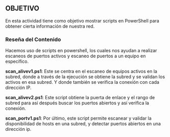 ## OBJETIVO 

En esta actividad tiene como objetivo mostrar scripts en PowerShell para obtener cierta información de nuestra red. 

### Reseña del Contenido 

Hacemos uso de scripts en powershell, los cuales nos ayudan a realizar escaneos de puertos activos y escaneo de puertos a un equipo en específico.


**scan_alivev1.ps1**: Este se centra en el escaneo de equipos activos en la subred, donde a través de la ejecución se obtiene la subred y se validan los activos en esa subred. Y donde también se verifica la conexión con cada dirección IP.


**scan_alivev2.ps1**: Este script obtiene la puerta de enlace y el rango de subred para así después buscar los puertos abiertos y así verifica la conexión.


**scan_portv1.ps1**: Por último, este script permite escanear y validar la disponibilidad de hosts en una subred, y detectar puertos abiertos en una dirección ip. 
